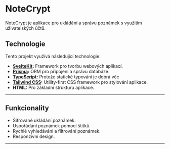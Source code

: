 # NoteCrypt

NoteCrypt je aplikace pro ukládání a správu poznámek s využitím uživatelských účtů. 

## Technologie

Tento projekt využívá následující technologie:

- **[SvelteKit](https://kit.svelte.dev/):** Framework pro tvorbu webových aplikací.
- **[Prisma](https://www.prisma.io/):** ORM pro připojení a správu databáze.
- **[TypeScript](https://www.typescriptlang.org/):** Protože statické typování je dobrá věc
- **[Tailwind CSS](https://tailwindcss.com/):** Utility-first CSS framework pro stylování aplikace.
- **HTML:** Pro základní strukturu aplikace.

---

## Funkcionality

- Šifrované ukládání poznámek.
- Uspořádání poznámek pomocí štítků.
- Rychlé vyhledávání a filtrování poznámek.
- Responzivní design.

---

